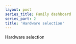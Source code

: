 ```yaml
---
layout: post
series_title: Family dashboard
series_part: 2
title: 'Hardware selection'
---
```


Hardware selection
